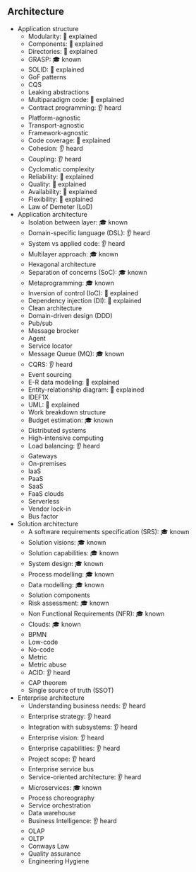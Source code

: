 ## Architecture

- Application structure
  - Modularity: 🙋 explained
  - Components: 🙋 explained
  - Directories: 🙋 explained
  - GRASP: 🎓 known
  - SOLID: 🙋 explained
  - GoF patterns
  - CQS
  - Leaking abstractions
  - Multiparadigm code: 🙋 explained
  - Contract programming: 👂 heard
  - Platform-agnostic
  - Transport-agnostic
  - Framework-agnostic
  - Code coverage: 🙋 explained
  - Cohesion: 👂 heard
  - Coupling: 👂 heard
  - Cyclomatic complexity
  - Reliability: 🙋 explained
  - Quality: 🙋 explained
  - Availability: 🙋 explained
  - Flexibility: 🙋 explained
  - Law of Demeter (LoD)
- Application architecture
  - Isolation between layer: 🎓 known
  - Domain-specific language (DSL): 👂 heard
  - System vs applied code: 👂 heard
  - Multilayer approach: 🎓 known
  - Hexagonal architecture
  - Separation of concerns (SoC): 🎓 known
  - Metaprogramming: 🎓 known
  - Inversion of control (IoC): 🙋 explained
  - Dependency injection (DI): 🙋 explained
  - Clean architecture
  - Domain-driven design (DDD)
  - Pub/sub
  - Message brocker
  - Agent
  - Service locator
  - Message Queue (MQ): 🎓 known
  - CQRS: 👂 heard
  - Event sourcing
  - E-R data modeling: 🙋 explained
  - Entity-relationship diagram: 🙋 explained
  - IDEF1X
  - UML: 🙋 explained
  - Work breakdown structure
  - Budget estimation: 🎓 known
  - Distributed systems
  - High-intensive computing
  - Load balancing: 👂 heard
  - Gateways
  - On-premises
  - IaaS
  - PaaS
  - SaaS
  - FaaS clouds
  - Serverless
  - Vendor lock-in
  - Bus factor
- Solution architecture
  - A software requirements specification (SRS): 🎓 known
  - Solution visions: 🎓 known
  - Solution capabilities: 🎓 known
  - System design: 🎓 known
  - Process modelling: 🎓 known
  - Data modelling: 🎓 known
  - Solution components
  - Risk assessment: 🎓 known
  - Non Functional Requirements (NFR): 🎓 known
  - Clouds: 🎓 known
  - BPMN
  - Low-code
  - No-code
  - Metric
  - Metric abuse
  - ACID: 👂 heard
  - CAP theorem
  - Single source of truth (SSOT)
- Enterprise architecture
  - Understanding business needs: 👂 heard
  - Enterprise strategy: 👂 heard
  - Integration with subsystems: 👂 heard
  - Enterprise vision: 👂 heard
  - Enterprise capabilities: 👂 heard
  - Project scope: 👂 heard
  - Enterprise service bus
  - Service-oriented architecture: 👂 heard
  - Microservices: 🎓 known
  - Process choreography
  - Service orchestration
  - Data warehouse
  - Business Intelligence: 👂 heard
  - OLAP
  - OLTP
  - Conways Law
  - Quality assurance
  - Engineering Hygiene
